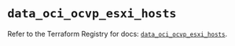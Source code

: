 # `data_oci_ocvp_esxi_hosts`

Refer to the Terraform Registry for docs: [`data_oci_ocvp_esxi_hosts`](https://registry.terraform.io/providers/oracle/oci/7.19.0/docs/data-sources/ocvp_esxi_hosts).
